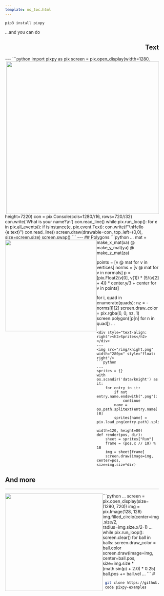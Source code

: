 ```yaml
---
template: no_toc.html
---
```


 `pip3 install pixpy`

...and you can do

<div style="text-align: right"><h2>Text</h2></div>
---
<img src="/img/console.png" width="500px" style="float: right"/>
```python
import pixpy as pix
screen = pix.open_display(width=1280, height=7220)
con = pix.Console(cols=1280//16, rows=720//32)
con.write('What is your name?\n')
con.read_line()
while pix.run_loop():
    for e in pix.all_events():
        if isinstance(e, pix.event.Text):
            con.write(f"\nHello {e.text}")
            con.read_line()
    screen.draw(drawable=con, top_left=(0,0), size=screen.size)
    screen.swap()
```
---
## Polygons

<img src="/img/cube.png" width="300px" style="float: left"/>
```python
...
mat = make_x_mat(xa) @ make_y_mat(ya) @ make_z_mat(za)

points = [v @ mat for v in vertices]
norms = [v @ mat for v in normals]
p = [pix.Float2(v[0], v[1]) * (5/(v[2] + 4))
     * center.y/3 + center for v in points]

for i, quad in enumerate(quads):
    nz = -norms[i][2]
    screen.draw_color = pix.rgba(0, 0, nz, 1)
    screen.polygon([p[n] for n in quad])
...
```
<div style="text-align: right"><h2>Sprites</h2></div>
---
<img src="/img/knight.png" width="280px" style="float: right"/>
```python
...
sprites = {}
with os.scandir('data/knight') as it:
    for entry in it:
        if not entry.name.endswith(".png"):
            continue
        name = os.path.splitext(entry.name)[0]
        sprites[name] = pix.load_png(entry.path).split(
                                     width=120, height=80)
def render(pos, dir):
    sheet = sprites["Run"]
    frame = (pos.x // 10) % 10
    img = sheet[frame]
    screen.draw(image=img, center=pos, size=img.size*dir)
```
## And more
---

<img src="/img/balls.png" width="320px" style="float: left"/>
```python
...
screen = pix.open_display(size=(1280, 720))
img = pix.Image(128, 128)
img.filled_circle(center=img.size/2, radius=img.size.x/2-1)
...
while pix.run_loop():
    screen.clear()
    for ball in balls:
        screen.draw_color = ball.color
        screen.draw(image=img, center=ball.pos,
                    size=img.size * (math.sin(p) + 2.0) * 0.25)
        ball.pos += ball.vel
...
```
# &nbsp;

```bash
 git clone https://github.com/sasq64/pixpy-examples.git
 code pixpy-examples
```